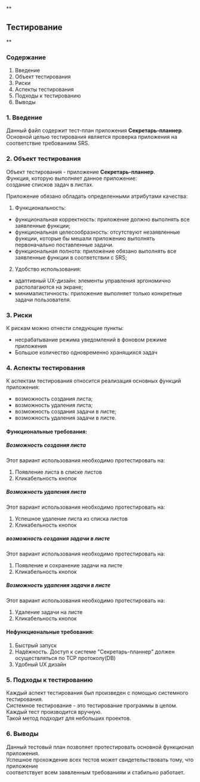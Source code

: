 ﻿
**

## Тестирование

**
### Содержание
1.  Введение
2.  Объект тестирования
3.  Риски
4.  Аспекты тестирования   
5.  Подходы к тестированию
6.  Выводы

### 1. Введение

Данный файл содержит тест-план приложения  **Секретарь-планнер**. Основной целью тестирования является проверка приложения на соответствие требованиям SRS.

### 2. Объект тестирования

Объект тестирования - приложение  **Секретарь-планнер**.  
Функция, которую выполняет данное приложение:  
создание списков задач в листах.

Приложение обязано обладать определенными атрибутами качества:

1.  Функциональность:

-   функциональная корректность: приложение должно выполнять все заявленные функции;
-   функциональная целесообразность: отсутствуют незаявленные функции, которые бы мешали приложению выполнять первоначально поставленные задачи.
-   функциональная полнота: приложение обязано выполнять все заявленные функции в соответствии с SRS;
 2.  Удобство использования:

-   адаптивный UX-дизайн: элементы управления эргономично располагаются на экране;
-   минималистичность: приложение выполняет только конкретные задачи пользователя.

### 3. Риски

К рискам можно отнести следующие пункты:

-   несрабатывание режима уведомлений в фоновом режиме приложения
-   Большое количество одновременно хранящихся задач
### 4. Аспекты тестирования

К аспектам тестирования относится реализация основных функций приложения:

-   возможность создания листа;
-   возможность удаления листа;
-   возможность создания задачи в листе;
-   возможность удаления задачи в листе.
#### Функциональные требования:

##### Возможность создания листа

Этот вариант использования необходимо протестировать на:

1.  Появление листа в списке листов
2.  Кликабельность кнопок

##### Возможность удаления листа

Этот вариант использования необходимо протестировать на:

1.  Успешное удаление листа из списка листов
2.  Кликабельность кнопок

##### возможность создания задачи в листе

Этот вариант использования необходимо протестировать на:

1.  Появление и сохранение задачи на листе
2.  Кликабельность кнопок

##### Возможность удаления задачи в листе

Этот вариант использования необходимо протестировать на:

1.  Удаление задачи на листе
2. Кликабельность кнопок

#### Нефункциональные требования:

1.  Быстрый запуск
2.  Надёжность. Доступ к системе "Секретарь-планнер" должен осуществляться по TCP протоколу(DB)
3.  Удобный UX дизайн

### 5. Подходы к тестированию

Каждый аспект тестирования был произведен с помощью системного тестирования.  
Системное тестирование - это тестирование программы в целом.  
Каждый тест производится вручную.  
Такой метод подходит для небольших проектов.

### 6. Выводы

Данный тестовый план позволяет протестировать основной функционал приложения.  
Успешное прохождение всех тестов может свидетельствовать тому, что приложение  
соответствует всем заявленным требованиям и стабильно работает.
